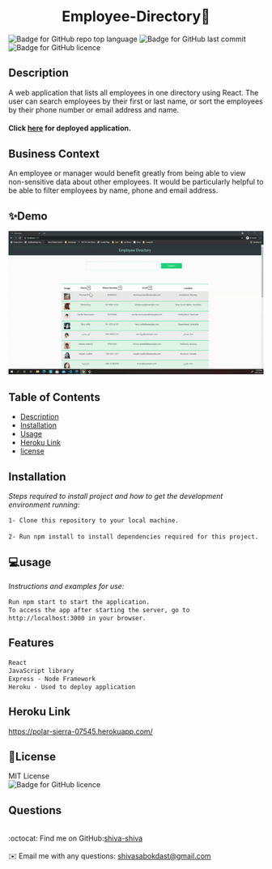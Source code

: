 

<h1 align="center"> Employee-Directory👋</h1>

![Badge for GitHub repo top language](https://img.shields.io/github/languages/top/shiva-shiva/readmeGenerator?style=flat&logo=appveyor) ![Badge for GitHub last commit](https://img.shields.io/github/last-commit/shiva-shiva/readmeGenerator?style=flat&logo=appveyor)
![Badge for GitHub licence](https://img.shields.io/github/license/shiva-shiva/readmeGenerator?style=flat&logo=appveyor)


## Description 

A web application that lists all employees in one directory using React. The user can search employees by their first or last name, or sort the employees by their phone number or email address and name.<h4>Click [here](https://polar-sierra-07545.herokuapp.com/) for deployed application.</h4>

## Business Context

An employee or manager would benefit greatly from being able to view non-sensitive data about other employees. It would be particularly helpful to be able to filter employees by name, phone and email address.

## ✨Demo

![Demo](./public/Emplyee.gif)


 ## Table of Contents
* [Description](#Description)
* [Installation](#installation)
* [Usage](#usage)
* [Heroku Link](#Heroku)
* [license](#license)

## Installation
*Steps required to install project and how to get the development environment running:*

    1- Clone this repository to your local machine.

    2- Run npm install to install dependencies required for this project.


## 💻usage
*Instructions and examples for use:*</br> 

    Run npm start to start the application.
    To access the app after starting the server, go to http://localhost:3000 in your browser.
    
## Features

    React
    JavaScript library 
    Express - Node Framework 
    Heroku - Used to deploy application

##  Heroku Link
  https://polar-sierra-07545.herokuapp.com/

## 📝License
MIT License<br/>
       ![Badge for GitHub licence](https://img.shields.io/github/license/shiva-shiva/readmeGenerator?style=flat&logo=appveyor)

## Questions
<br/>:octocat: Find me on GitHub:[shiva-shiva](https://github.com/shiva-shiva)<br />
    <br />
    ✉️ Email me with any questions: shivasabokdast@gmail.com<br /><br />